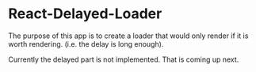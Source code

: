 # React-Delayed-Loader

The purpose of this app is to create a loader that would only render if it is worth rendering. (i.e. the delay is long enough).

Currently the delayed part is not implemented. That is coming up next.
